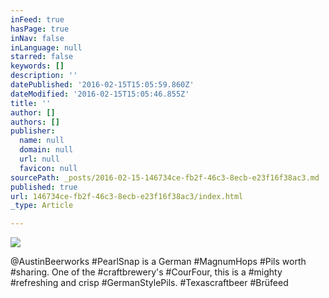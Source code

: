 ```yaml
---
inFeed: true
hasPage: true
inNav: false
inLanguage: null
starred: false
keywords: []
description: ''
datePublished: '2016-02-15T15:05:59.860Z'
dateModified: '2016-02-15T15:05:46.855Z'
title: ''
author: []
authors: []
publisher:
  name: null
  domain: null
  url: null
  favicon: null
sourcePath: _posts/2016-02-15-146734ce-fb2f-46c3-8ecb-e23f16f38ac3.md
published: true
url: 146734ce-fb2f-46c3-8ecb-e23f16f38ac3/index.html
_type: Article

---
```

![](https://the-grid-user-content.s3-us-west-2.amazonaws.com/a2fd2623-0947-468b-9f4d-0e6359bb8374.jpg)

@AustinBeerworks \#PearlSnap is a German \#MagnumHops \#Pils worth \#sharing. One of the \#craftbrewery's \#CourFour, this is a \#mighty \#refreshing and crisp \#GermanStylePils. \#Texascraftbeer \#Brüfeed